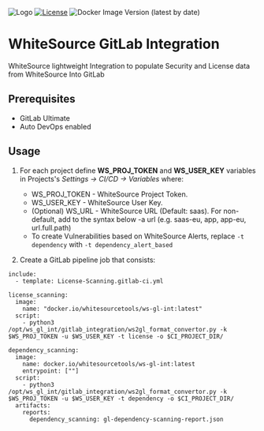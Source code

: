 ![Logo](https://whitesource-resources.s3.amazonaws.com/ws-sig-images/Whitesource_Logo_178x44.png)
[![License](https://img.shields.io/badge/License-Apache%202.0-yellowgreen.svg)](https://opensource.org/licenses/Apache-2.0)
![Docker Image Version (latest by date)](https://img.shields.io/docker/v/whitesourcetools/ws-gl-int)
  
# WhiteSource GitLab Integration
WhiteSource lightweight Integration to populate Security and License data from WhiteSource Into GitLab 

## Prerequisites
- GitLab Ultimate
- Auto DevOps enabled 

## Usage
1. For each project define **WS_PROJ_TOKEN** and **WS_USER_KEY** variables in Projects's _Settings -> CI/CD -> Variables_ where:
   * WS_PROJ_TOKEN - WhiteSource Project Token.
   * WS_USER_KEY - WhiteSource User Key.
   * (Optional) WS_URL - WhiteSource URL (Default: saas). For non-default, add to the syntax below -a url (e.g. saas-eu, app, app-eu, url.full.path)
   * To create Vulnerabilities based on WhiteSource Alerts, replace `-t dependency` with `-t dependency_alert_based` 

1. Create a GitLab pipeline job that consists:
```shell
include:
  - template: License-Scanning.gitlab-ci.yml

license_scanning:
  image:
    name: "docker.io/whitesourcetools/ws-gl-int:latest"
  script:
    - python3 /opt/ws_gl_int/gitlab_integration/ws2gl_format_convertor.py -k $WS_PROJ_TOKEN -u $WS_USER_KEY -t license -o $CI_PROJECT_DIR/

dependency_scanning:
  image:
    name: docker.io/whitesourcetools/ws-gl-int:latest
    entrypoint: [""]
  script:
    - python3 /opt/ws_gl_int/gitlab_integration/ws2gl_format_convertor.py -k $WS_PROJ_TOKEN -u $WS_USER_KEY -t dependency -o $CI_PROJECT_DIR/
  artifacts:
    reports:
      dependency_scanning: gl-dependency-scanning-report.json
```
